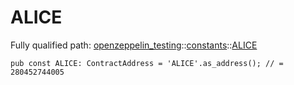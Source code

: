 # ALICE

Fully qualified path: [openzeppelin_testing](./openzeppelin_testing.md)::[constants](./openzeppelin_testing-constants.md)::[ALICE](./openzeppelin_testing-constants-ALICE.md)

<pre><code class="language-cairo">pub const ALICE: ContractAddress = &apos;ALICE&apos;.as_address(); // = 280452744005</code></pre>


